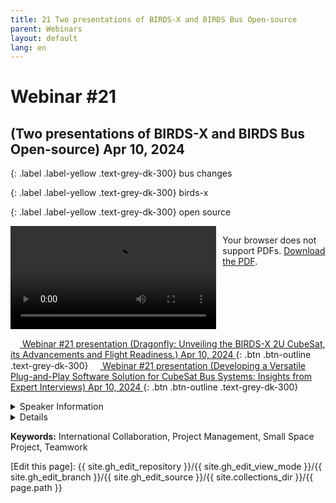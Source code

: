 ```yaml
---
title: 21 Two presentations of BIRDS-X and BIRDS Bus Open-source
parent: Webinars
layout: default
lang: en
---
```


# Webinar #21
## (Two presentations of BIRDS-X and BIRDS Bus Open-source) Apr 10, 2024


{: .label .label-yellow .text-grey-dk-300}
bus changes

{: .label .label-yellow .text-grey-dk-300}
birds-x

{: .label .label-yellow .text-grey-dk-300}
open source

<div style="display: flex; gap: 10px; align-items: flex-start;">
  <!-- Video Section -->
  <div style="flex: 2; max-width: 66%;">
    <video controls width="100%" height="auto">
      <source src="https://birds-project.com/open-source/video/birds_bus_opensource_webinar_21.mp4" type="video/mp4">
      Your browser does not support the video tag.
    </video>
  </div>

  <!-- Chat Section -->
  <div style="flex: 1; max-width: 33%;">
    <object 
      data="https://birds-project.com/open-source/pdf/BIRDS_BUS_Opensource_21_chat.pdf" 
      width="100%" 
      height="275px">
      <p>Your browser does not support PDFs. <a href="https://birds-project.com/open-source/pdf/BIRDS_BUS_Opensource_21_chat.pdf">Download the PDF</a>.</p>
    </object>
  </div>
</div>

<!-- Download Presentation -->
[<img src="https://raw.githubusercontent.com/FortAwesome/Font-Awesome/6.x/svgs/regular/circle-down.svg" width="15" height="15"> Webinar #21 presentation (Dragonfly: Unveiling the BIRDS-X 2U CubeSat, its Advancements and Flight Readiness.) Apr 10, 2024
 ](https://birds-project.com/open-source/pdf/BIRDS_BUS_OpensourceWebinar_21_Jorge.pdf){: .btn .btn-outline .text-grey-dk-300}
[<img src="https://raw.githubusercontent.com/FortAwesome/Font-Awesome/6.x/svgs/regular/circle-down.svg" width="15" height="15"> Webinar #21 presentation (Developing a Versatile Plug-and-Play Software Solution for CubeSat Bus Systems: Insights from Expert Interviews) Apr 10, 2024
 ](https://birds-project.com/open-source/pdf/BIRDS_BUS_OpensourceWebinar_21_Husseinat.pdf){: .btn .btn-outline .text-grey-dk-300}

<details markdown="block">
<summary>Speaker Information</summary>


</details>

<details markdown="block">
<summary>Details</summary>


</details>

**Keywords:** International Collaboration, Project Management, Small Space Project, Teamwork


[Edit this page]:  {{ site.gh_edit_repository }}/{{ site.gh_edit_view_mode }}/{{ site.gh_edit_branch }}/{{ site.gh_edit_source }}/{{ site.collections_dir }}/{{ page.path }}